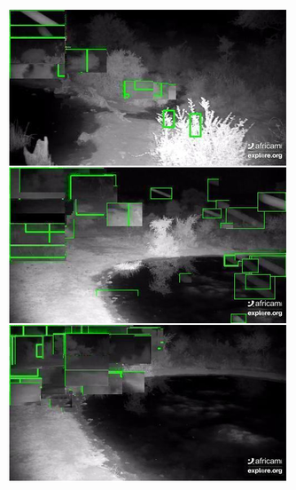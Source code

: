 ![20200623-231456-234501](in/20200623/20200623-231456-234501_0_.jpg)
![20200623-234506-000001](in/20200623/20200623-234506-000001_0_.jpg)
![20200624-000006-003011](in/20200624/20200624-000006-003011_0_.jpg)
